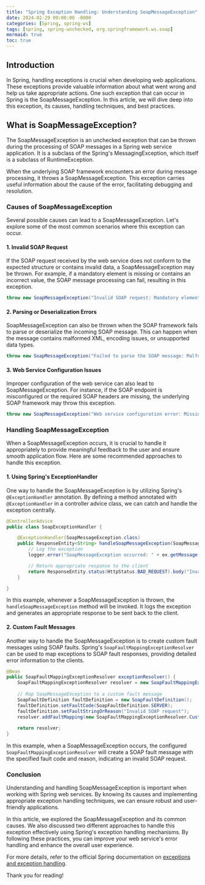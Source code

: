 ```yaml
---
title: "Spring Exception Handling: Understanding SoapMessageException"
date: 2024-02-29 09:00:00 -0000
categories: [Spring, spring-ws]
tags: [spring, spring-unchecked, org.springframework.ws.soap]
mermaid: true
toc: true
---
```



## Introduction

In Spring, handling exceptions is crucial when developing web applications. These exceptions provide valuable information about what went wrong and help us take appropriate actions. One such exception that can occur in Spring is the SoapMessageException. In this article, we will dive deep into this exception, its causes, handling techniques, and best practices.

## What is SoapMessageException?

The SoapMessageException is an unchecked exception that can be thrown during the processing of SOAP messages in a Spring web service application. It is a subclass of the Spring's MessagingException, which itself is a subclass of RuntimeException.

When the underlying SOAP framework encounters an error during message processing, it throws a SoapMessageException. This exception carries useful information about the cause of the error, facilitating debugging and resolution.

### Causes of SoapMessageException

Several possible causes can lead to a SoapMessageException. Let's explore some of the most common scenarios where this exception can occur.

#### 1. Invalid SOAP Request

If the SOAP request received by the web service does not conform to the expected structure or contains invalid data, a SoapMessageException may be thrown. For example, if a mandatory element is missing or contains an incorrect value, the SOAP message processing can fail, resulting in this exception.

```java
throw new SoapMessageException("Invalid SOAP request: Mandatory element missing");
```

#### 2. Parsing or Deserialization Errors

SoapMessageException can also be thrown when the SOAP framework fails to parse or deserialize the incoming SOAP message. This can happen when the message contains malformed XML, encoding issues, or unsupported data types.

```java
throw new SoapMessageException("Failed to parse the SOAP message: Malformed XML");
```

#### 3. Web Service Configuration Issues

Improper configuration of the web service can also lead to SoapMessageException. For instance, if the SOAP endpoint is misconfigured or the required SOAP headers are missing, the underlying SOAP framework may throw this exception.

```java
throw new SoapMessageException("Web service configuration error: Missing SOAP headers");
```

### Handling SoapMessageException

When a SoapMessageException occurs, it is crucial to handle it appropriately to provide meaningful feedback to the user and ensure smooth application flow. Here are some recommended approaches to handle this exception.

#### 1. Using Spring's ExceptionHandler

One way to handle the SoapMessageException is by utilizing Spring's `@ExceptionHandler` annotation. By defining a method annotated with `@ExceptionHandler` in a controller advice class, we can catch and handle the exception centrally.

```java
@ControllerAdvice
public class SoapExceptionHandler {

    @ExceptionHandler(SoapMessageException.class)
    public ResponseEntity<String> handleSoapMessageException(SoapMessageException ex) {
        // Log the exception
        logger.error("SoapMessageException occurred: " + ex.getMessage());

        // Return appropriate response to the client
        return ResponseEntity.status(HttpStatus.BAD_REQUEST).body("Invalid SOAP request");
    }

}
```

In this example, whenever a SoapMessageException is thrown, the `handleSoapMessageException` method will be invoked. It logs the exception and generates an appropriate response to be sent back to the client.

#### 2. Custom Fault Messages

Another way to handle the SoapMessageException is to create custom fault messages using SOAP faults. Spring's `SoapFaultMappingExceptionResolver` can be used to map exceptions to SOAP fault responses, providing detailed error information to the clients.

```java
@Bean
public SoapFaultMappingExceptionResolver exceptionResolver() {
    SoapFaultMappingExceptionResolver resolver = new SoapFaultMappingExceptionResolver();
    
    // Map SoapMessageException to a custom fault message
    SoapFaultDefinition faultDefinition = new SoapFaultDefinition();
    faultDefinition.setFaultCode(SoapFaultDefinition.SERVER);
    faultDefinition.setFaultStringOrReason("Invalid SOAP request");
    resolver.addFaultMapping(new SoapFaultMappingExceptionResolver.CustomFaultDefinitionEditor(faultDefinition));
    
    return resolver;
}
```

In this example, when a SoapMessageException occurs, the configured `SoapFaultMappingExceptionResolver` will create a SOAP fault message with the specified fault code and reason, indicating an invalid SOAP request.

### Conclusion

Understanding and handling SoapMessageException is important when working with Spring web services. By knowing its causes and implementing appropriate exception handling techniques, we can ensure robust and user-friendly applications.

In this article, we explored the SoapMessageException and its common causes. We also discussed two different approaches to handle this exception effectively using Spring's exception handling mechanisms. By following these practices, you can improve your web service's error handling and enhance the overall user experience.

For more details, refer to the official Spring documentation on [exceptions and exception handling](https://docs.spring.io/spring-framework/docs/current/reference/html/core.html#core-exceptions).

Thank you for reading!